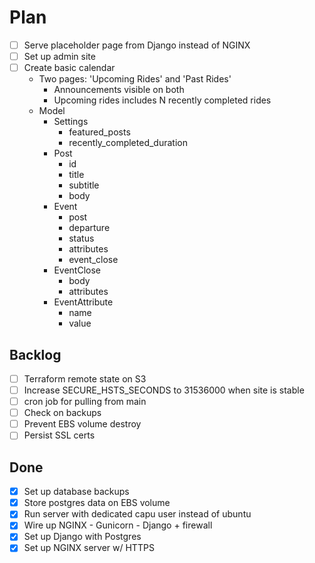 # Plan

- [ ] Serve placeholder page from Django instead of NGINX
- [ ] Set up admin site
- [ ] Create basic calendar
  - Two pages: 'Upcoming Rides' and 'Past Rides'
    - Announcements visible on both
    - Upcoming rides includes N recently completed rides
  - Model
    - Settings
      - featured_posts
      - recently_completed_duration
    - Post
      - id
      - title
      - subtitle
      - body
    - Event
      - post
      - departure
      - status
      - attributes
      - event_close
    - EventClose
      - body
      - attributes
    - EventAttribute
      - name
      - value

## Backlog

- [ ] Terraform remote state on S3
- [ ] Increase SECURE_HSTS_SECONDS to 31536000 when site is stable
- [ ] cron job for pulling from main
- [ ] Check on backups
- [ ] Prevent EBS volume destroy
- [ ] Persist SSL certs

## Done

- [x] Set up database backups
- [x] Store postgres data on EBS volume
- [x] Run server with dedicated capu user instead of ubuntu
- [x] Wire up NGINX - Gunicorn - Django + firewall
- [x] Set up Django with Postgres
- [x] Set up NGINX server w/ HTTPS